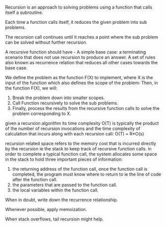 Recursion is an approach to solving problems using a function that calls itself a subroutine.

Each time a function calls itself, it reduces the given problem into sub  problems. 

The recursion call continues until it reaches a point where the sub problem can be solved without further recursion.

A recursive function should have - A simple base case: a terminating scenario that does not use recursion to produce an answer.
A set of rules also known as recurrence relation that reduces all other cases towards the base case.

We define the problem as the function F(X) to implement, where X is the input of the function which also defines the scope of the problem:
Then, in the function F(X), we will:
1. Break the problem down into smaller scopes.
2. Call Function recursively to solve the sub problems.
3. Finally, process the results from the recursive function calls to solve the problem corresponding to X.

given a recursion algorithm its time complexity O(T) is typically the product of the number of recursion invocations and the time complexity of calculation that incurs along with each recursion call: O(T) = R*O(s)

recursion related space refers to the memory cost that is incurred directly by the recursion ie the stack to keep track of recursive function calls. in order to complete a typical function call, the system allocates some space in the stack to hold three important pieces of information:
1. the returning address of the function call, once the function call is completed, the program must know where to return to ie the line of code after the function call.
2. the parameters that are passed to the function call.
3. the local variables within the function call.

When in doubt, write down the recurrence relationship.

Whenever possible, apply memoization.

When stack overflows, tail recursion might help.




